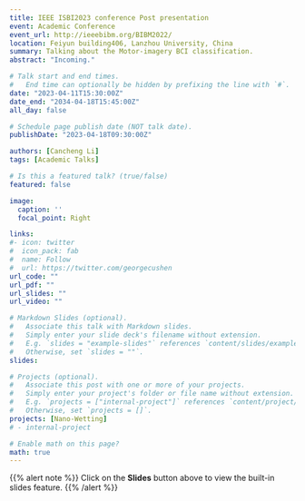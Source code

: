 ```yaml
---
title: IEEE ISBI2023 conference Post presentation
event: Academic Conference
event_url: http://ieeebibm.org/BIBM2022/
location: Feiyun building406, Lanzhou University, China
summary: Talking about the Motor-imagery BCI classification.
abstract: "Incoming."

# Talk start and end times.
#   End time can optionally be hidden by prefixing the line with `#`.
date: "2023-04-11T15:30:00Z"
date_end: "2034-04-18T15:45:00Z"
all_day: false

# Schedule page publish date (NOT talk date).
publishDate: "2023-04-18T09:30:00Z"

authors: [Cancheng Li]
tags: [Academic Talks]

# Is this a featured talk? (true/false)
featured: false

image:
  caption: ''
  focal_point: Right

links:
#- icon: twitter
#  icon_pack: fab
#  name: Follow
#  url: https://twitter.com/georgecushen
url_code: ""
url_pdf: ""
url_slides: ""
url_video: ""

# Markdown Slides (optional).
#   Associate this talk with Markdown slides.
#   Simply enter your slide deck's filename without extension.
#   E.g. `slides = "example-slides"` references `content/slides/example-slides.md`.
#   Otherwise, set `slides = ""`.
slides: 

# Projects (optional).
#   Associate this post with one or more of your projects.
#   Simply enter your project's folder or file name without extension.
#   E.g. `projects = ["internal-project"]` references `content/project/deep-learning/index.md`.
#   Otherwise, set `projects = []`.
projects: [Nano-Wetting]
# - internal-project

# Enable math on this page?
math: true
---
```


{{% alert note %}}
Click on the **Slides** button above to view the built-in slides feature.
{{% /alert %}}
